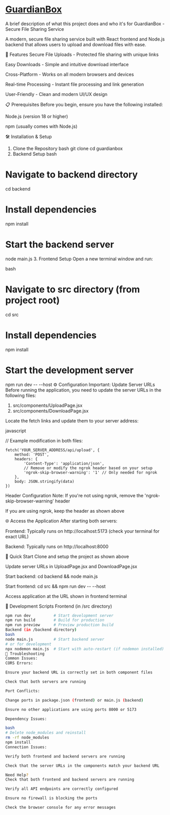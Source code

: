 
# [GuardianBox](https://guardianbox.netlify.app/)



A brief description of what this project does and who it's for
GuardianBox - Secure File Sharing Service

A modern, secure file sharing service built with React frontend and Node.js backend that allows users to upload and download files with ease.

🚀 Features
Secure File Uploads - Protected file sharing with unique links

Easy Downloads - Simple and intuitive download interface

Cross-Platform - Works on all modern browsers and devices

Real-time Processing - Instant file processing and link generation

User-Friendly - Clean and modern UI/UX design

📋 Prerequisites
Before you begin, ensure you have the following installed:

Node.js (version 18 or higher)

npm (usually comes with Node.js)

🛠️ Installation & Setup
1. Clone the Repository
bash
git clone <your-repository-url>
cd guardianbox
2. Backend Setup
bash
# Navigate to backend directory
cd backend

# Install dependencies
npm install

# Start the backend server
node main.js
3. Frontend Setup
Open a new terminal window and run:

bash
# Navigate to src directory (from project root)
cd src

# Install dependencies
npm install

# Start the development server
npm run dev -- --host
⚙️ Configuration
Important: Update Server URLs
Before running the application, you need to update the server URLs in the following files:

1. src/components/UploadPage.jsx
2. src/components/DownloadPage.jsx

Locate the fetch links and update them to your server address:

javascript

// Example modification in both files:
```
fetch('YOUR_SERVER_ADDRESS/api/upload', {
    method: 'POST',
    headers: {
        'Content-Type': 'application/json',
        // Remove or modify the ngrok header based on your setup
        'ngrok-skip-browser-warning': '1' // Only needed for ngrok
    },
    body: JSON.stringify(data)
})
```
Header Configuration Note:
If you're not using ngrok, remove the 'ngrok-skip-browser-warning' header

If you are using ngrok, keep the header as shown above

🌐 Access the Application
After starting both servers:

Frontend: Typically runs on http://localhost:5173 (check your terminal for exact URL)

Backend: Typically runs on http://localhost:8000


🚀 Quick Start
Clone and setup the project as shown above

Update server URLs in UploadPage.jsx and DownloadPage.jsx

Start backend: cd backend && node main.js

Start frontend: cd src && npm run dev -- --host

Access application at the URL shown in frontend terminal

🔧 Development Scripts
Frontend (in /src directory)
```bash
npm run dev          # Start development server
npm run build        # Build for production
npm run preview      # Preview production build
Backend (in /backend directory)
bash
node main.js         # Start backend server
# or for development
npx nodemon main.js  # Start with auto-restart (if nodemon installed)
🚨 Troubleshooting
Common Issues:
CORS Errors:

Ensure your backend URL is correctly set in both component files

Check that both servers are running

Port Conflicts:

Change ports in package.json (frontend) or main.js (backend)

Ensure no other applications are using ports 8000 or 5173

Dependency Issues:

bash
# Delete node_modules and reinstall
rm -rf node_modules
npm install
Connection Issues:

Verify both frontend and backend servers are running

Check that the server URLs in the components match your backend URL

Need Help?
Check that both frontend and backend servers are running

Verify all API endpoints are correctly configured

Ensure no firewall is blocking the ports

Check the browser console for any error messages





